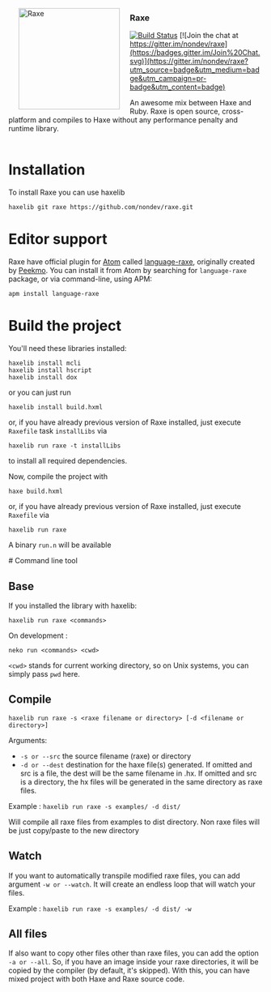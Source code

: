 <img src="http://raxe-lang.org/img/logo.png"
 alt="Raxe" title="Raxe" align="left" hspace="20" width="200px"/>

### Raxe

[![Build Status](https://travis-ci.org/nondev/raxe.svg)](https://travis-ci.org/nondev/raxe) [![Join the chat at https://gitter.im/nondev/raxe](https://badges.gitter.im/Join%20Chat.svg)](https://gitter.im/nondev/raxe?utm_source=badge&utm_medium=badge&utm_campaign=pr-badge&utm_content=badge)

An awesome mix between Haxe and Ruby. Raxe is open source, cross-platform and compiles to Haxe without any performance penalty and runtime library.
<br/><br/>


# Installation

To install Raxe you can use haxelib

```
haxelib git raxe https://github.com/nondev/raxe.git
```

# Editor support

Raxe have official plugin for [Atom](https://atom.io) called [language-raxe](https://atom.io/packages/language-raxe), originally created by [Peekmo](https://github.com/Peekmo).
You can install it from Atom by searching for `language-raxe` package, or via command-line, using APM:

```
apm install language-raxe
```

# Build the project

You'll need these libraries installed:

```
haxelib install mcli
haxelib install hscript
haxelib install dox
```

or you can just run

```
haxelib install build.hxml
```

or, if you have already previous version of Raxe installed, just execute `Raxefile` task `installLibs` via

```
haxelib run raxe -t installLibs
```

to install all required dependencies.

Now, compile the project with

```
haxe build.hxml
```

or, if you have already previous version of Raxe installed, just execute `Raxefile` via

```
haxelib run raxe
```

A binary `run.n` will be available

# Command line tool

Base
--
If you installed the library with haxelib:

```
haxelib run raxe <commands>
```

On development :

```
neko run <commands> <cwd>
```

`<cwd>` stands for current working directory, so on Unix systems, you can simply pass `pwd` here.

Compile
--

```
haxelib run raxe -s <raxe filename or directory> [-d <filename or directory>]
```

Arguments:
- `-s or --src` the source filename (raxe) or directory
- `-d or --dest` destination for the haxe file(s) generated. If omitted and src is a file, the dest will be the same filename in .hx. If omitted and src is a directory, the hx files will be generated in the same directory as raxe files.

Example : `haxelib run raxe -s examples/ -d dist/`

Will compile all raxe files from examples to dist directory. Non raxe files will be just copy/paste to the new directory

Watch
--
If you want to automatically transpile modified raxe files, you can add argument `-w or --watch`. It will create an endless loop that will watch your files.

Example : `haxelib run raxe -s examples/ -d dist/ -w`

All files
--
If also want to copy other files other than raxe files, you can add the option `-a or --all`. So, if you have an image inside your raxe directories, it will be copied by the compiler (by default, it's skipped). With this, you can have mixed project with both Haxe and Raxe source code.
